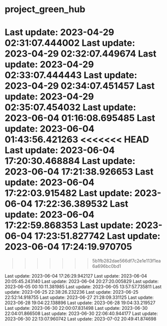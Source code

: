 # project_green_hub
Last update: 2023-04-29 02:31:07.444002
Last update: 2023-04-29 02:32:07.449674
Last update: 2023-04-29 02:33:07.444443
Last update: 2023-04-29 02:34:07.451457
Last update: 2023-04-29 02:35:07.454032
Last update: 2023-06-04 01:16:08.695485
Last update: 2023-06-04 01:43:56.421263
<<<<<<< HEAD
Last update: 2023-06-04 17:20:30.468884
Last update: 2023-06-04 17:21:38.926653
Last update: 2023-06-04 17:22:03.915482
Last update: 2023-06-04 17:22:36.389532
Last update: 2023-06-04 17:22:59.868353
Last update: 2023-06-04 17:23:51.827742
Last update: 2023-06-04 17:24:19.970705
=======
>>>>>>> 5b1fb282dae566df7c2e1e113f1ea6a696bc0bd1

Last update: 2023-06-04 17:26:29.942127
Last update: 2023-06-04 20:05:45.243140
Last update: 2023-06-04 20:27:20.005829
Last update: 2023-06-05 00:10:11.381985
Last update: 2023-06-05 13:57:57.735811
Last update: 2023-06-25 22:38:26.232236
Last update: 2023-06-25 22:52:14.918755
Last update: 2023-06-27 21:28:09.331125
Last update: 2023-06-28 19:04:22.138896
Last update: 2023-06-28 19:04:33.219527
Last update: 2023-06-30 22:00:07.831498
Last update: 2023-06-30 22:04:01.866508
Last update: 2023-06-30 22:06:40.944177
Last update: 2023-06-30 22:13:07.960742
Last update: 2023-07-02 20:49:41.874698